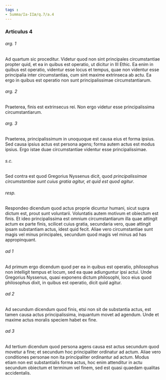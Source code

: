 ```yaml
---
tags : 
- Summa/Ia-IIæ/q.7/a.4
---
```


### Articulus 4

###### arg. 1
Ad quartum sic proceditur. Videtur quod non sint principales circumstantiae propter quid, et ea in quibus est operatio, ut dicitur in III Ethic. Ea enim in quibus est operatio, videntur esse locus et tempus, quae non videntur esse principalia inter circumstantias, cum sint maxime extrinseca ab actu. Ea ergo in quibus est operatio non sunt principalissimae circumstantiarum.

###### arg. 2
Praeterea, finis est extrinsecus rei. Non ergo videtur esse principalissima circumstantiarum.

###### arg. 3
Praeterea, principalissimum in unoquoque est causa eius et forma ipsius. Sed causa ipsius actus est persona agens; forma autem actus est modus ipsius. Ergo istae duae circumstantiae videntur esse principalissimae.

###### s.c.
Sed contra est quod Gregorius Nyssenus dicit, quod *principalissimae circumstantiae sunt cuius gratia agitur, et quid est quod agitur*.

###### resp.
Respondeo dicendum quod actus proprie dicuntur humani, sicut supra dictum est, prout sunt voluntarii. Voluntatis autem motivum et obiectum est finis. Et ideo principalissima est omnium circumstantiarum illa quae attingit actum ex parte finis, scilicet cuius gratia, secundaria vero, quae attingit ipsam substantiam actus, idest quid fecit. Aliae vero circumstantiae sunt magis vel minus principales, secundum quod magis vel minus ad has appropinquant.

###### ad 1
Ad primum ergo dicendum quod per ea in quibus est operatio, philosophus non intelligit tempus et locum, sed ea quae adiunguntur ipsi actui. Unde Gregorius Nyssenus, quasi exponens dictum philosophi, loco eius quod philosophus dixit, in quibus est operatio, dicit quid agitur.

###### ad 2
Ad secundum dicendum quod finis, etsi non sit de substantia actus, est tamen causa actus principalissima, inquantum movet ad agendum. Unde et maxime actus moralis speciem habet ex fine.

###### ad 3
Ad tertium dicendum quod persona agens causa est actus secundum quod movetur a fine; et secundum hoc principaliter ordinatur ad actum. Aliae vero conditiones personae non ita principaliter ordinantur ad actum. Modus etiam non est substantialis forma actus, hoc enim attenditur in actu secundum obiectum et terminum vel finem, sed est quasi quaedam qualitas accidentalis.

